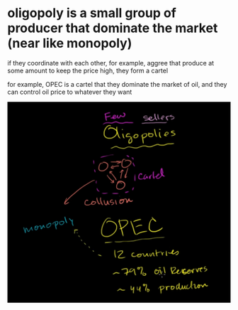 # oligopoly is a small group of producer that dominate the market (near like monopoly)

if they coordinate with each other, for example, aggree that produce at some amount to keep the price high, they form a cartel

for example, OPEC is a cartel that they dominate the market of oil, and they can control oil price to whatever they want 

![](2023-05-08-23-47-09.png)
